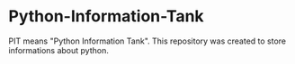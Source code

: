 # Python-Information-Tank
PIT means "Python Information Tank".
This repository was created to store informations about python.
